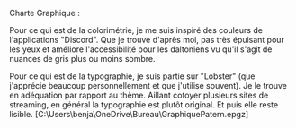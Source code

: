Charte Graphique :

Pour ce qui est de la colorimétrie, je me suis inspiré des couleurs de l'applications "Discord". Que je trouve d'après moi, pas très épuisant pour les yeux et améliore l'accessibilité pour les daltoniens vu qu'il s'agit de nuances de gris plus ou moins sombre.

Pour ce qui est de la typographie, je suis partie sur "Lobster" (que j'apprécie beaucoup personnellement et que j'utilise souvent). Je le trouve en adéquation par rapport au thème. Aillant cotoyer plusieurs sites de streaming, en général la typographie est plutôt original. Et puis elle reste lisible.
[C:\Users\benja\OneDrive\Bureau\GraphiquePatern.epgz]